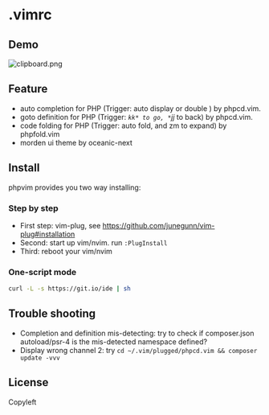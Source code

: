 # .vimrc

## Demo
![clipboard.png](https://sfault-image.b0.upaiyun.com/224/563/2245633107-59c80a2076074)

## Feature
- auto completion for PHP (Trigger: auto display or double <tab>) by phpcd.vim.
- goto definition for PHP (Trigger: *`kk* to go, *`jj* to back) by phpcd.vim.
- code folding for PHP (Trigger: auto fold, and zm to expand) by phpfold.vim
- morden ui theme by oceanic-next

## Install
phpvim provides you two way installing:

### Step by step
- First step: vim-plug, see https://github.com/junegunn/vim-plug#installation
- Second: start up vim/nvim. run `:PlugInstall`
- Third: reboot your vim/nvim

### One-script mode
```bash
curl -L -s https://git.io/ide | sh
```

## Trouble shooting
- Completion and definition mis-detecting: try to check if composer.json autoload/psr-4 is the mis-detected namespace defined?
- Display wrong channel 2: try `cd ~/.vim/plugged/phpcd.vim && composer update -vvv`

## License
Copyleft
